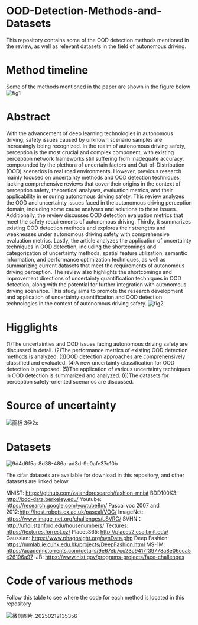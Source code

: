 # OOD-Detection-Methods-and-Datasets
This repository contains some of the OOD detection methods mentioned in the review, as well as relevant datasets in the field of autonomous driving.
# Method timeline
Some of the methods mentioned in the paper are shown in the figure below
![fig1](https://github.com/user-attachments/assets/eca1c88d-3149-4cff-bede-fa34ac0914ff)
# Abstract
With the advancement of deep learning technologies in autonomous driving, safety issues caused by unknown scenario samples are increasingly being recognized. In the realm of autonomous driving safety, perception is the most crucial and complex component, with existing perception network frameworks still suffering from inadequate accuracy, compounded by the plethora of uncertain factors and Out-of-Distribution (OOD) scenarios in real road environments. However, previous research mainly focused on uncertainty methods and OOD detection techniques, lacking comprehensive reviews that cover their origins in the context of perception safety, theoretical analyses, evaluation metrics, and their applicability in ensuring autonomous driving safety. This review analyzes the OOD and uncertainty issues faced in the autonomous driving perception domain, including some cause analyses and solutions to these issues. Additionally, the review discusses OOD detection evaluation metrics that meet the safety requirements of autonomous driving. Thirdly, it summarizes existing OOD detection methods and explores their strengths and weaknesses under autonomous driving safety with comprehensive evaluation metrics. Lastly, the article analyzes the application of uncertainty techniques in OOD detection, including the shortcomings and categorization of uncertainty methods, spatial feature utilization, semantic information, and performance optimization techniques, as well as summarizing current datasets that meet the requirements of autonomous driving perception. The review also highlights the shortcomings and improvement directions of uncertainty quantification techniques in OOD detection, along with the potential for further integration with autonomous driving scenarios. This study aims to promote the research development and application of uncertainty quantification and OOD detection technologies in the context of autonomous driving safety.
![fig2](https://github.com/user-attachments/assets/59097a3b-8b14-4595-b617-342536e324fd)
# Higglights
(1)The uncertainties and OOD issues facing autonomous driving safety are discussed in detail.
(2)The performance metrics of existing OOD detection methods is analyzed.
(3)OOD detection approaches are comprehensively classified and evaluated.
(4)A new uncertainty classification for OOD detection is proposed.
(5)The application of various uncertainty techniques in OOD detection is summarized and analyzed.
(6)The datasets for perception safety-oriented scenarios are discussed.
# Source of uncertainty
![画板 3@2x](https://github.com/user-attachments/assets/d25f7a77-bcf9-4dea-b190-544c701b3d2a)

# Datasets
![9d4d6f5a-8d38-486a-ad3d-9c0afe37c10b](https://github.com/user-attachments/assets/c01fbb83-59d9-45fe-b26c-6286e7c3667c)

The cifar datasets are available for download in this repository, and other datasets are linked below.

MNIST: https://github.com/zalandoresearch/fashion-mnist
BDD100K3: http://bdd-data.berkeley.edu/
Youtube: https://research.google.com/youtube8m/
Pascal voc 2007 and 2012:http://host.robots.ox.ac.uk/pascal/VOC/
ImageNet: https://www.image-net.org/challenges/LSVRC/
SVHN：http://ufldl.stanford.edu/housenumbers/
Textures: https://textures.forrest.cz/
Places365: http://places2.csail.mit.edu/
Gaussian: https://www.phagosight.org/synData.php
Deep Fashion: https://mmlab.ie.cuhk.edu.hk/projects/DeepFashion.html
MS-1M: https://academictorrents.com/details/9e67eb7cc23c9417f39778a8e06cca5e26196a97
IJB: https://www.nist.gov/programs-projects/face-challenges

# Code of various methods
Follow this table to see where the code for each method is located in this repository

![微信图片_20250212135356](https://github.com/user-attachments/assets/e135a9d8-55ca-4ec5-8de5-b35968aed529)

